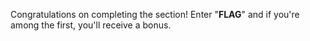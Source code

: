 Congratulations on completing the section! Enter "**FLAG**" and if you're among the first, you'll receive a bonus.